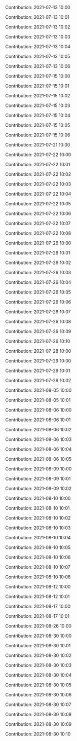 Contribution: 2021-07-13 10:00

Contribution: 2021-07-13 10:01

Contribution: 2021-07-13 10:02

Contribution: 2021-07-13 10:03

Contribution: 2021-07-13 10:04

Contribution: 2021-07-13 10:05

Contribution: 2021-07-13 10:06

Contribution: 2021-07-15 10:00

Contribution: 2021-07-15 10:01

Contribution: 2021-07-15 10:02

Contribution: 2021-07-15 10:03

Contribution: 2021-07-15 10:04

Contribution: 2021-07-15 10:05

Contribution: 2021-07-15 10:06

Contribution: 2021-07-21 10:00

Contribution: 2021-07-22 10:00

Contribution: 2021-07-22 10:01

Contribution: 2021-07-22 10:02

Contribution: 2021-07-22 10:03

Contribution: 2021-07-22 10:04

Contribution: 2021-07-22 10:05

Contribution: 2021-07-22 10:06

Contribution: 2021-07-22 10:07

Contribution: 2021-07-22 10:08

Contribution: 2021-07-26 10:00

Contribution: 2021-07-26 10:01

Contribution: 2021-07-26 10:02

Contribution: 2021-07-26 10:03

Contribution: 2021-07-26 10:04

Contribution: 2021-07-26 10:05

Contribution: 2021-07-26 10:06

Contribution: 2021-07-26 10:07

Contribution: 2021-07-26 10:08

Contribution: 2021-07-26 10:09

Contribution: 2021-07-26 10:10

Contribution: 2021-07-28 10:00

Contribution: 2021-07-29 10:00

Contribution: 2021-07-29 10:01

Contribution: 2021-07-29 10:02

Contribution: 2021-08-05 10:00

Contribution: 2021-08-05 10:01

Contribution: 2021-08-06 10:00

Contribution: 2021-08-06 10:01

Contribution: 2021-08-06 10:02

Contribution: 2021-08-06 10:03

Contribution: 2021-08-06 10:04

Contribution: 2021-08-06 10:05

Contribution: 2021-08-09 10:00

Contribution: 2021-08-09 10:01

Contribution: 2021-08-09 10:02

Contribution: 2021-08-10 10:00

Contribution: 2021-08-10 10:01

Contribution: 2021-08-10 10:02

Contribution: 2021-08-10 10:03

Contribution: 2021-08-10 10:04

Contribution: 2021-08-10 10:05

Contribution: 2021-08-10 10:06

Contribution: 2021-08-10 10:07

Contribution: 2021-08-10 10:08

Contribution: 2021-08-12 10:00

Contribution: 2021-08-12 10:01

Contribution: 2021-08-17 10:00

Contribution: 2021-08-17 10:01

Contribution: 2021-08-26 10:00

Contribution: 2021-08-30 10:00

Contribution: 2021-08-30 10:01

Contribution: 2021-08-30 10:02

Contribution: 2021-08-30 10:03

Contribution: 2021-08-30 10:04

Contribution: 2021-08-30 10:05

Contribution: 2021-08-30 10:06

Contribution: 2021-08-30 10:07

Contribution: 2021-08-30 10:08

Contribution: 2021-08-30 10:09

Contribution: 2021-08-30 10:10

